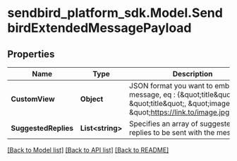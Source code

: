 
# sendbird_platform_sdk.Model.SendbirdExtendedMessagePayload

## Properties

Name | Type | Description | Notes
------------ | ------------- | ------------- | -------------
**CustomView** | **Object** | JSON format you want to embed in message, eq : {\&quot;title\&quot;: \&quot;title\&quot;, \&quot;image\&quot;: \&quot;https://link.to/image.jpg\&quot;} | [optional] 
**SuggestedReplies** | **List&lt;string&gt;** | Specifies an array of suggested replies to be sent with the message. | [optional] 

[[Back to Model list]](../README.md#documentation-for-models)
[[Back to API list]](../README.md#documentation-for-api-endpoints)
[[Back to README]](../README.md)

